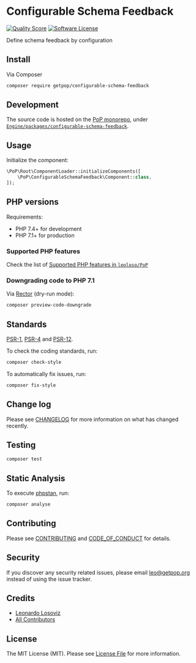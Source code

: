 # Configurable Schema Feedback

<!-- [![Build Status][ico-travis]][link-travis] -->
[![Quality Score][ico-code-quality]][link-code-quality]
[![Software License][ico-license]](LICENSE.md)

<!--
[![Latest Version on Packagist][ico-version]][link-packagist]
[![Coverage Status][ico-scrutinizer]][link-scrutinizer]
[![Total Downloads][ico-downloads]][link-downloads]
-->

Define schema feedback by configuration

## Install

Via Composer

``` bash
composer require getpop/configurable-schema-feedback
```

## Development

The source code is hosted on the [PoP monorepo](https://github.com/leoloso/PoP), under [`Engine/packages/configurable-schema-feedback`](https://github.com/leoloso/PoP/tree/master/layers/Engine/packages/configurable-schema-feedback).

## Usage

Initialize the component:

``` php
\PoP\Root\ComponentLoader::initializeComponents([
    \PoP\ConfigurableSchemaFeedback\Component::class,
]);
```

## PHP versions

Requirements:

- PHP 7.4+ for development
- PHP 7.1+ for production

### Supported PHP features

Check the list of [Supported PHP features in `leoloso/PoP`](https://github.com/leoloso/PoP/#supported-php-features)

### Downgrading code to PHP 7.1

Via [Rector](https://github.com/rectorphp/rector) (dry-run mode):

```bash
composer preview-code-downgrade
```

## Standards

[PSR-1](https://www.php-fig.org/psr/psr-1), [PSR-4](https://www.php-fig.org/psr/psr-4) and [PSR-12](https://www.php-fig.org/psr/psr-12).

To check the coding standards, run:

``` bash
composer check-style
```

To automatically fix issues, run:

``` bash
composer fix-style
```

## Change log

Please see [CHANGELOG](CHANGELOG.md) for more information on what has changed recently.

## Testing

``` bash
composer test
```

## Static Analysis

To execute [phpstan](https://github.com/phpstan/phpstan), run:

``` bash
composer analyse
```

## Contributing

Please see [CONTRIBUTING](CONTRIBUTING.md) and [CODE_OF_CONDUCT](CODE_OF_CONDUCT.md) for details.

## Security

If you discover any security related issues, please email leo@getpop.org instead of using the issue tracker.

## Credits

- [Leonardo Losoviz][link-author]
- [All Contributors][link-contributors]

## License

The MIT License (MIT). Please see [License File](LICENSE.md) for more information.

[ico-version]: https://img.shields.io/packagist/v/getpop/configurable-schema-feedback.svg?style=flat-square
[ico-license]: https://img.shields.io/badge/license-MIT-brightgreen.svg?style=flat-square
[ico-travis]: https://img.shields.io/travis/getpop/configurable-schema-feedback/master.svg?style=flat-square
[ico-scrutinizer]: https://img.shields.io/scrutinizer/coverage/g/getpop/configurable-schema-feedback.svg?style=flat-square
[ico-code-quality]: https://img.shields.io/scrutinizer/g/getpop/configurable-schema-feedback.svg?style=flat-square
[ico-downloads]: https://img.shields.io/packagist/dt/getpop/configurable-schema-feedback.svg?style=flat-square

[link-packagist]: https://packagist.org/packages/getpop/configurable-schema-feedback
[link-travis]: https://travis-ci.org/getpop/configurable-schema-feedback
[link-scrutinizer]: https://scrutinizer-ci.com/g/getpop/configurable-schema-feedback/code-structure
[link-code-quality]: https://scrutinizer-ci.com/g/getpop/configurable-schema-feedback
[link-downloads]: https://packagist.org/packages/getpop/configurable-schema-feedback
[link-author]: https://github.com/leoloso
[link-contributors]: ../../../../../../contributors
